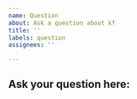 ```yaml
---
name: Question
about: Ask a question about kf
title: ''
labels: question
assignees: ''

---
```

<!-- If you need to report a security issue with kf, send an email to kf-security@google.com. -->

## Ask your question here:

